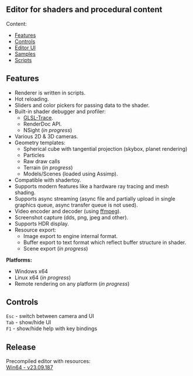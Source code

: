 ## Editor for shaders and procedural content

Content:
* [Features](#features)
* [Controls](#controls)
* [Editor UI](docs/EditorUI.md)
* [Samples](docs/Samples.md)
* [Scripts](docs/Scripts.md)


## Features

* Renderer is written in scripts.
* Hot reloading.
* Sliders and color pickers for passing data to the shader.
* Built-in shader debugger and profiler:
    - [GLSL-Trace](https://github.com/azhirnov/as-en/blob/dev/AE/engine/tools/res_pack/shader_trace/Readme.md).
    - RenderDoc API.
    - NSight (*in progress*)
* Various 2D & 3D cameras.
* Geometry templates:
    - Spherical cube with tangential projection (skybox, planet rendering)
    - Particles
    - Raw draw calls
    - Terrain (*in progress*)
    - Models/Scenes (loaded using Assimp).
* Compatible with shadertoy.
* Supports modern features like a hardware ray tracing and mesh shading.
* Supports async streaming (async file and partially upload in single graphics queue, async transfer queue is not used).
* Video encoder and decoder (using [ffmpeg](https://ffmpeg.org/)).
* Screenshot capture (dds, png, jpeg and other).
* Supports HDR display.
* Resource export:
    - Image export to engine internal format.
    - Buffer export to text format which reflect buffer structure in shader.
    - Scene export (*in progress*)

**Platforms:**<br/>
* Windows x64
* Linux x64 (*in progress*)
* Remote rendering on any platform (*in progress*)


## Controls

`Esc` - switch between camera and UI<br/>
`Tab` - show/hide UI<br/>
`F1` - show/hide help with key bindings<br/>


## Release

Precompiled editor with resources:<br/>
[Win64 - v23.09.187](https://drive.google.com/file/d/1e_TyVnyi61r8Fk0iXVc_vIxzYEuoPxZS/view?usp=drive_link)
